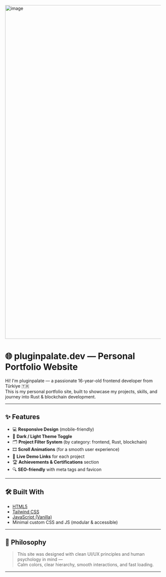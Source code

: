 <img width="1920" height="1080" alt="image" src="https://github.com/user-attachments/assets/44fdd838-42c9-4cfe-b199-4ffb51cf02ec" />

# 🌐 pluginpalate.dev — Personal Portfolio Website

Hi! I'm pluginpalate — a passionate 16-year-old frontend developer from Türkiye 🇹🇷  
This is my personal portfolio site, built to showcase my projects, skills, and journey into Rust & blockchain development.

---

## ✨ Features

- 💻 **Responsive Design** (mobile-friendly)
- 🎨 **Dark / Light Theme Toggle**
- 🗂️ **Project Filter System** (by category: frontend, Rust, blockchain)
- 🎞️ **Scroll Animations** (for a smooth user experience)
- 🔗 **Live Demo Links** for each project
- 🏆 **Achievements & Certifications** section
- 🔍 **SEO-friendly** with meta tags and favicon

---

## 🛠️ Built With

- [HTML5](https://developer.mozilla.org/en-US/docs/Web/Guide/HTML/HTML5)
- [Tailwind CSS](https://tailwindcss.com/)
- [JavaScript (Vanilla)](https://developer.mozilla.org/en-US/docs/Web/JavaScript)
- Minimal custom CSS and JS (modular & accessible)

---

## 🧠 Philosophy

> This site was designed with clean UI/UX principles and human psychology in mind —  
> Calm colors, clear hierarchy, smooth interactions, and fast loading.

---
